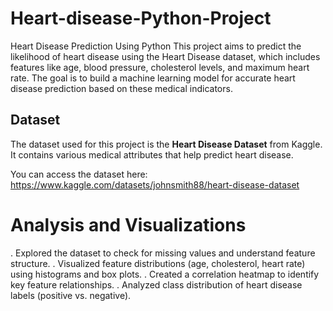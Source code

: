 # Heart-disease-Python-Project
Heart Disease Prediction Using Python  This project aims to predict the likelihood of heart disease using the Heart Disease dataset, which includes features like age, blood pressure, cholesterol levels, and maximum heart rate. The goal is to build a machine learning model for accurate heart disease prediction based on these medical indicators.
## Dataset

The dataset used for this project is the **Heart Disease Dataset** from Kaggle. It contains various medical attributes that help predict heart disease.

You can access the dataset here: https://www.kaggle.com/datasets/johnsmith88/heart-disease-dataset

# Analysis and Visualizations

. Explored the dataset to check for missing values and understand feature structure. 
. Visualized feature distributions (age, cholesterol, heart rate) using histograms and box plots.
. Created a correlation heatmap to identify key feature relationships.
. Analyzed class distribution of heart disease labels (positive vs. negative).
